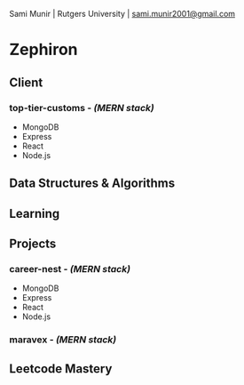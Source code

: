 Sami Munir | Rutgers University | sami.munir2001@gmail.com

# Zephiron

## Client

### top-tier-customs - _(MERN stack)_

- MongoDB
- Express
- React
- Node.js

## Data Structures & Algorithms

## Learning

## Projects

### career-nest - _(MERN stack)_

- MongoDB
- Express
- React
- Node.js

### maravex - _(MERN stack)_

## Leetcode Mastery
